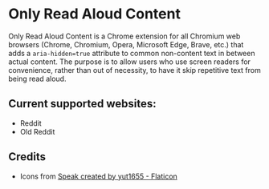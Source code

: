 # Only Read Aloud Content
Only Read Aloud Content is a Chrome extension for all Chromium web browsers (Chrome, Chromium, Opera, Microsoft Edge, Brave, etc.) that adds a `aria-hidden=true` attribute to common non-content text in between actual content. The purpose is to allow users who use screen readers for convenience, rather than out of necessity, to have it skip repetitive text from being read aloud.

## Current supported websites:
- Reddit
- Old Reddit

## Credits
- Icons from <a href="https://www.flaticon.com/free-icon/speak_1247944?term=speak&page=1&position=1&origin=tag&related_id=1247944)" title="speak icons">Speak created by yut1655 - Flaticon</a>
